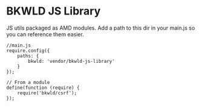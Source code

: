 # BKWLD JS Library

JS utils packaged as AMD modules.  Add a path to this dir in your main.js so you can reference them easier.

	//main.js
	require.config({
		paths: {
			bkwld: 'vendor/bkwld-js-library'
		}
	});

	// From a module
	define(function (require) {
		require('bkwld/csrf');
	});